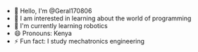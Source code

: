- 👋 Hello, I'm @Geral170806
- 👀 I am interested in learning about the world of programming 
- 🌱 I'm currently learning robotics
- 😄 Pronouns: Kenya
- ⚡ Fun fact: I study mechatronics engineering

<!---
Geral170806/Geral170806 is a ✨ special ✨ repository because its `README.md` (this file) appears on your GitHub profile.
You can click the Preview link to take a look at your changes.
--->
